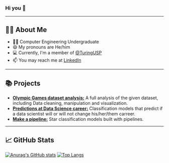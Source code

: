 ### Hi you 👋
---
## 👩‍💻 About Me
- :man_student: Computer Engineering Undergraduate
- 😄 My pronouns are He/him
- :computer: Currently, I'm a member of [@TuringUSP](https://github.com/turing-usp)
- 📫 You may reach me at [LinkedIn](https://www.linkedin.com/in/kauafirs/)
---
## :books: Projects
- **[Olympic Games dataset analysis:](https://github.com/kauafillipe/Projeto-1---Turing-Academy)** A full analysis of the given dataset, including Data cleaning, manipulation and visualization.
- **[Predictions at Data Science career:](https://github.com/kauafillipe/Projeto-2---Turing-Academy)** Classification models that predict if a data scientist will or will not change his/her/them carreer.
- **[Make a pipeline:](https://github.com/kauafillipe/Pipeline)** Star classification models built with pipelines.
---
## 📈 GitHub Stats
[![Anurag's GitHub stats](https://github-readme-stats.vercel.app/api?username=kauafillipe&theme=radical&show_icons=true)](https://github.com/anuraghazra/github-readme-stats)
[![Top Langs](https://github-readme-stats.vercel.app/api/top-langs/?username=kauafillipe&layout=compact&theme=radical)](https://github.com/anuraghazra/github-readme-stats)

<!--
**kauafillipe/kauafillipe** is a ✨ _special_ ✨ repository because its `README.md` (this file) appears on your GitHub profile.

Here are some ideas to get you started:

- 🔭 I’m currently working on ...
- 🌱 I’m currently learning ...
- 👯 I’m looking to collaborate on ...
- 🤔 I’m looking for help with ...
- 💬 Ask me about ...
- 📫 How to reach me: ...
- ⚡ Fun fact: ...
-->
